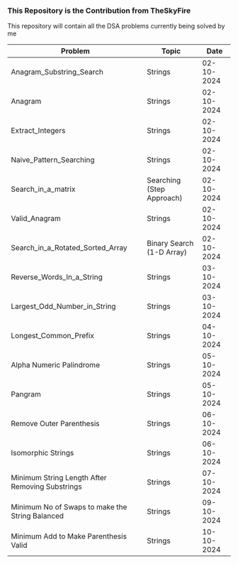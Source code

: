 ### This Repository is the Contribution from TheSkyFire

This repository will contain all the DSA problems currently being solved by me

| Problem      | Topic     | Date |
|--------------|-----------|------|
| Anagram_Substring_Search | Strings | 02-10-2024 |
| Anagram      | Strings  | 02-10-2024 |
| Extract_Integers      |  Strings  | 02-10-2024 |
| Naive_Pattern_Searching      |  Strings  | 02-10-2024 |
| Search_in_a_matrix      |  Searching (Step Approach)  | 02-10-2024 |
| Valid_Anagram      |  Strings  | 02-10-2024 |
| Search_in_a_Rotated_Sorted_Array | Binary Search (1-D Array) | 02-10-2024 |
| Reverse_Words_In_a_String | Strings | 03-10-2024 |
| Largest_Odd_Number_in_String | Strings | 03-10-2024 |
| Longest_Common_Prefix | Strings | 04-10-2024 |
| Alpha Numeric Palindrome | Strings | 05-10-2024 |
| Pangram | Strings | 05-10-2024 |
| Remove Outer Parenthesis | Strings | 06-10-2024 |
| Isomorphic Strings | Strings | 06-10-2024 |
| Minimum String Length After Removing Substrings | Strings | 07-10-2024 |
| Minimum No of Swaps to make the String Balanced | Strings | 09-10-2024 |
| Minimum Add to Make Parenthesis Valid | Strings | 10-10-2024 |
